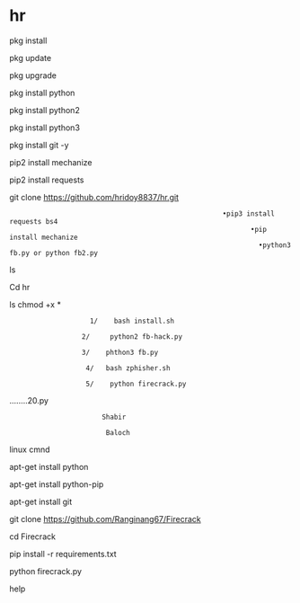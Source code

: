 # hr
pkg install
  
  pkg update

pkg upgrade

pkg install python
 
  pkg install python2
  
  pkg install python3
  
pkg install git -y

pip2 install mechanize

pip2 install requests



git clone https://github.com/hridoy8837/hr.git
                                                         
                                                         
                                                         •pip3 install requests bs4
                                                                •pip install mechanize
                                                                  •python3 fb.py or python fb2.py
ls

Cd hr

ls
chmod +x *
                      
                      
                        1/    bash install.sh
                
                      2/     python2 fb-hack.py
                      
                      3/    phthon3 fb.py
                       
                       4/   bash zphisher.sh
                       
                       5/    python firecrack.py
........20.py

                           Shabir

                            Baloch



linux cmnd


apt-get install python


apt-get install python-pip


apt-get install git

git clone https://github.com/Ranginang67/Firecrack

cd Firecrack

pip install -r requirements.txt

python firecrack.py

help
